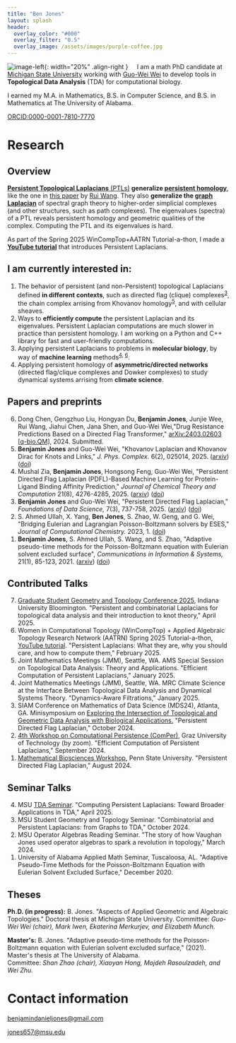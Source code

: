 ```yaml
---
title: "Ben Jones"
layout: splash
header:
  overlay_color: "#000"
  overlay_filter: "0.5"
  overlay_image: /assets/images/purple-coffee.jpg
---
```


![image-left](/assets/images/ProfileF23.jpeg){: width="20%" .align-right } &nbsp;&nbsp;&nbsp;&nbsp;I am a math PhD candidate at [Michigan State University](https://math.natsci.msu.edu/) working with [Guo-Wei Wei](https://users.math.msu.edu/users/weig/) to develop tools in **Topological Data Analysis** (TDA) for computational biology.

I earned my M.A. in Mathematics, B.S. in Computer Science, and B.S. in Mathematics at The University of Alabama.

[ORCID:0000-0001-7810-7770](https://orcid.org/0000-0001-7810-7770)

# Research

## Overview
[**Persistent Topological Laplacians** (PTLs)](https://www.youtube.com/watch?v=SIHirU11jqI) **generalize [persistent homology](https://en.wikipedia.org/wiki/Persistent_homology)**, like the one in [this paper](https://users.math.msu.edu/users/weig/paper/p290.pdf) by [Rui Wang](https://wangru25.github.io/). They also **generalize the [graph Laplacian](https://en.wikipedia.org/wiki/Laplacian_matrix)** of spectral graph theory to higher-order simplicial complexes (and other structures, such as path complexes). The eigenvalues (spectra) of a PTL reveals persistent homology and geometric qualities of the complex. Computing the PTL and its eigenvalues is hard. 

As part of the Spring 2025 WinCompTop+AATRN Tutorial-a-thon, I made a <a href="https://youtu.be/IBS4PQ8usFY?si=X5im1nSkTEnixjJ3"><strong>YouTube tutorial</strong></a> that introduces Persistent Laplacians.

## I am currently interested in:

1. The behavior of persistent (and non-Persistent) topological Laplacians defined **in different contexts**, such as directed flag (clique) complexes<sup><a href="#pdfl">3</a></sup>, the chain complex arrising from Khovanov homology<sup><a href="#khovanov">5</a></sup>, and with cellular sheaves.
2. Ways to **efficiently compute** the persistent Laplacian and its eigenvalues. Persistent Laplacian computations are much slower in practice than persistent homology. I am working on a Python and C++ library for fast and user-friendly computations.
3. Applying persistent Laplacians to problems in **molecular biology**, by way of **machine learning** methods<sup><a href="#pdfl-ml">4</a>, <a href="#transformer">6</a></sup>.
4. Applying persistent homology of **asymmetric/directed networks** (directed flag/clique complexes and Dowker complexes) to study dynamical systems arrising from **climate science**.


## Papers and preprints
<ol reversed>
  <li id="transformer">Dong Chen, Gengzhuo Liu, Hongyan Du, <strong>Benjamin Jones</strong>, Junjie Wee, Rui Wang, Jiahui Chen, Jana Shen, and Guo-Wei Wei,"Drug Resistance Predictions Based on a Directed Flag Transformer," <a href="https://arxiv.org/abs/2403.02603">arXiv:2403.02603 [q-bio.QM]</a>, 2024. Submitted.</li>
  <li id="khovanov"><strong>Benjamin Jones</strong> and Guo-Wei Wei, "Khovanov Laplacian and Khovanov Dirac for Knots and Links," <em>J. Phys. Complex.</em> 6(2), 025014, 2025. (<a href="https://arxiv.org/abs/2411.18841">arxiv</a>) (<a href="https://doi.org/10.1088/2632-072X/adde9f">doi</a>)</li>
  <li id="pdfl-ml">Mushal Zia, <strong>Benjamin Jones</strong>, Hongsong Feng, Guo-Wei Wei, "Persistent Directed Flag Laplacian (PDFL)-Based Machine Learning for Protein-Ligand Binding Affinity Prediction," <em>Journal of Chemical Theory and Computation</em> 21(8), 4276-4285, 2025. (<a href="https://arxiv.org/abs/2411.02596">arxiv</a>) (<a href="https://doi.org/10.1021/acs.jctc.5c00074">doi</a>) </li>
  <li id="pdfl"><strong>Benjamin Jones</strong> and Guo-Wei Wei, "Persistent Directed Flag Laplacian," <em>Foundations of Data Science,</em> 7(3), 737-758, 2025. (<a href="https://arxiv.org/abs/2312.02099">arxiv</a>) (<a href="https://doi.org/10.3934/fods.2024048">doi</a>)</li>
  <li>S. Ahmed Ullah, X. Yang, <strong>Ben Jones</strong>, S. Zhao, W. Geng, and G. Wei, "Bridging Eulerian and Lagrangian Poisson-Boltzmann solvers by ESES," <em>Journal of Computational Chemistry.</em> 2023, 1. (<a href="https://doi.org/10.1002/jcc.27239">doi</a>)</li>
  <li><strong>Benjamin Jones</strong>, S. Ahmed Ullah, S. Wang, and S. Zhao, "Adaptive pseudo-time methods for the Poisson-Boltzmann equation with Eulerian solvent excluded surface", <em>Communications in Information & Systems,</em> 21(1), 85-123, 2021. (<a href="arxiv.org/abs/2011.14250">arxiv</a>) (<a href="https://dx.doi.org/10.4310/CIS.2021.v21.n1.a5">doi</a>)</li>
</ol>

## Contributed Talks
<ol reversed>
    <li><a href="https://topologyandgeometry.iu.edu/gstgc25/index.html">Graduate Student Geometry and Topology Conference 2025</a>, Indiana University Bloomington. "Persistent and combinatorial Laplacians for topological data analysis and their introduction to knot theory," April 2025.</li>
    <li>Women in Computational Topology (WinCompTop) + Applied Algebraic Topology Research Network (AATRN) Spring 2025 Tutorial-a-thon, <a href="https://youtu.be/IBS4PQ8usFY?si=X5im1nSkTEnixjJ3">YouTube tutorial</a>. "Persistent Laplacians: What they are, why you should care, and how to compute them," February 2025.</li>
    <li>Joint Mathematics Meetings (JMM), Seattle, WA. AMS Special Session on Topological Data Analysis: Theory and Applications. "Efficient Computation of Persistent Laplacians," January 2025.</li>
    <li>Joint Mathematics Meetings (JMM), Seattle, WA. MRC Climate Science at the Interface Between Topological Data Analysis and Dynamical Systems Theory. "Dynamics-Aware Filtrations," January 2025.</li>
    <li>SIAM Conference on Mathematics of Data Science (MDS24), Atlanta, GA. Minisymposium on <a href="https://meetings.siam.org/sess/dsp_programsess.cfm?SESSIONCODE=80632">Exploring the Intersection of Topological and Geometric Data Analysis with Biological Applications.</a> "Persistent Directed Flag Laplacian," October 2024. </li>
    <li><a href="https://www.tugraz.at/projekte/cpw/home">4th Workshop on Computational Persistence (ComPer)</a>, Graz University of Technology (by zoom). "Efficient Computation of Persistent Laplacians," September 2024.</li>
    <li><a href="https://sites.google.com/view/mbw-2024/home?authuser=0">Mathematical Biosciences Workshop</a>, Penn State University. "Persistent Directed Flag Laplacian," August 2024.</li>
</ol>

## Seminar Talks
<ol reversed>
<li> MSU <a href="https://cmse.msu.edu/NewsEvents/tda_seminar/index.aspx">TDA Seminar</a>. "Computing Persistent Laplacians: Toward Broader Applications in TDA," April 2025.</li>
<li> MSU Student Geometry and Topology Seminar. "Combinatorial and Persistent Laplacians: from Graphs to TDA," October 2024.</li>
<li> MSU Operator Algebras Reading Seminar. "The story of how Vaughan Jones used operator algebras to spark a revolution in topology," March 2024. </li>
<li> University of Alabama Applied Math Seminar, Tuscaloosa, AL. "Adaptive Pseudo-Time Methods for the Poisson-Boltzmann Equation with Eulerian Solvent Excluded Surface," December 2020.</li>
</ol>

## Theses

**Ph.D. (in progress):** B. Jones. "Aspects of Applied Geometric and Algebraic Topologies." Doctoral thesis at Michigan State University.
  Committee: *Guo-Wei Wei (chair), Mark Iwen, Ekaterina Merkurjev, and Elizabeth Munch.*

**Master's:** B. Jones. "Adaptive pseudo-time methods for the Poisson-Boltzmann equation with Eulerian solvent excluded surface," (2021). Master's thesis at The University of Alabama.  
    Committee: *Shan Zhao (chair), Xiaoyan Hong, Mojdeh Rasoulzadeh, and Wei Zhu.*


# Contact information
[benjamindanieljones@gmail.com](mailto:benjamindanieljones@gmail.com)

[jones657@msu.edu](mailto:jones657@msu.edu)

